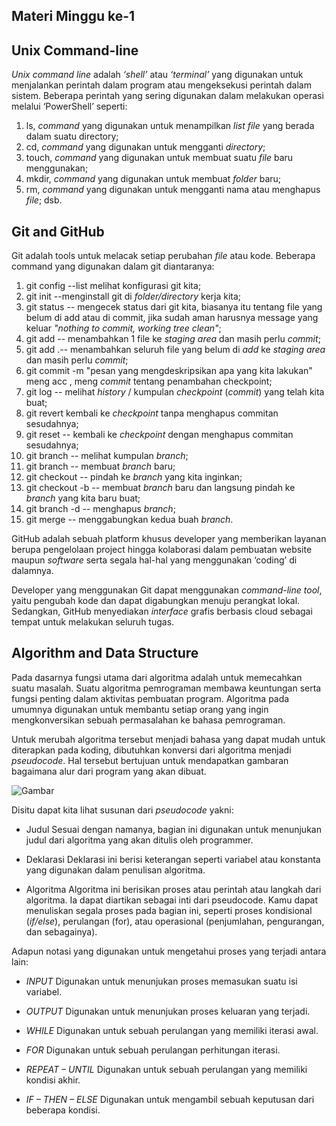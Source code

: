 ## Materi Minggu ke-1

## Unix Command-line
_Unix command line_ adalah _‘shell’_ atau _‘terminal’_ yang digunakan untuk menjalankan perintah dalam program atau mengeksekusi perintah dalam sistem. Beberapa perintah yang sering digunakan dalam melakukan operasi melalui ‘PowerShell’ seperti: 

1. ls, _command_ yang digunakan untuk menampilkan _list file_ yang berada dalam suatu directory; 
2. cd, _command_ yang digunakan untuk mengganti _directory_; 
3. touch, _command_ yang digunakan untuk membuat suatu _file_ baru menggunakan; 
4. mkdir, _command_ yang digunakan untuk membuat _folder_ baru; 
5. rm, _command_ yang digunakan untuk mengganti nama atau menghapus _file_; dsb.

## Git and GitHub
Git adalah tools untuk melacak setiap perubahan _file_ atau kode. Beberapa command yang digunakan dalam git diantaranya: 

1. git config --list melihat konfigurasi git kita; 
2. git init --menginstall git di _folder/directory_ kerja kita; 
3. git status --  mengecek status dari git kita, biasanya itu tentang file yang belum di add atau di commit, jika sudah aman harusnya message yang keluar _"nothing to commit, working tree clean"_; 
4. git add <nama file> --  menambahkan 1 file ke _staging area_ dan masih perlu _commit_; 
5. git add .-- menambahkan seluruh file yang belum di _add_ ke _staging area_ dan masih perlu _commit_; 
6. git commit -m "pesan yang mengdeskripsikan apa yang kita lakukan" meng acc , meng _commit_ tentang penambahan checkpoint; 
7. git log --  melihat _history_ / kumpulan _checkpoint_ (_commit_) yang telah kita buat; 
8. git revert <nomor commit> kembali ke _checkpoint_ tanpa menghapus commitan sesudahnya; 
9. git reset <nomor commit> -- kembali ke _checkpoint_ dengan menghapus commitan sesudahnya; 
10. git branch -- melihat kumpulan _branch_; 
11. git branch <nama branch yang di inginkan> --  membuat _branch_ baru; 
12. git checkout <nama branch> --  pindah ke _branch_ yang kita inginkan; 
13. git checkout -b <nama branch> --  membuat _branch_ baru dan langsung pindah ke _branch_ yang kita baru buat; 
14. git branch -d <nama branch> --  menghapus _branch_; 
15. git merge <nama target branch yang ingin kita tarik> --  menggabungkan kedua buah _branch_.

GitHub adalah sebuah platform khusus developer yang memberikan layanan berupa pengelolaan project hingga kolaborasi dalam pembuatan website maupun _software_ serta segala hal-hal yang menggunakan ‘coding’ di dalamnya.

Developer yang menggunakan Git dapat menggunakan _command-line tool_, yaitu pengubah kode dan dapat digabungkan menuju perangkat lokal. Sedangkan, GitHub menyediakan _interface_ grafis berbasis cloud sebagai tempat untuk melakukan seluruh tugas.

## Algorithm and Data Structure
Pada dasarnya fungsi utama dari algoritma adalah untuk memecahkan suatu masalah. Suatu algoritma pemrograman membawa keuntungan serta fungsi penting dalam aktivitas pembuatan program. Algoritma pada umumnya digunakan untuk membantu setiap orang yang ingin mengkonversikan sebuah permasalahan ke bahasa pemrograman.

Untuk merubah algoritma tersebut menjadi bahasa yang dapat mudah untuk diterapkan pada koding, dibutuhkan konversi dari algoritma menjadi _pseudocode_. Hal tersebut bertujuan untuk mendapatkan gambaran bagaimana alur dari program yang akan dibuat.

![Gambar](https://www.dicoding.com/blog/wp-content/uploads/2021/08/Contoh-pseudocode-ganjil-genap.png)

Disitu dapat kita lihat susunan dari _pseudocode_ yakni:

- Judul
Sesuai dengan namanya, bagian ini digunakan untuk menunjukan judul dari algoritma yang akan ditulis oleh programmer.

- Deklarasi
Deklarasi ini berisi keterangan seperti variabel atau konstanta yang digunakan dalam penulisan algoritma.

- Algoritma
Algoritma ini berisikan proses atau perintah atau langkah dari algoritma. Ia dapat diartikan sebagai inti dari pseudocode. Kamu dapat menuliskan segala proses pada bagian ini, seperti proses kondisional (_if/else_), perulangan (for), atau operasional (penjumlahan, pengurangan, dan sebagainya).

Adapun notasi yang digunakan untuk mengetahui proses yang terjadi antara lain:

- _INPUT_
Digunakan untuk menunjukan proses memasukan suatu isi variabel.

- _OUTPUT_
Digunakan untuk menunjukan proses keluaran yang terjadi.

- _WHILE_
Digunakan untuk sebuah perulangan yang memiliki iterasi awal.

- _FOR_
Digunakan untuk sebuah perulangan perhitungan iterasi.

- _REPEAT – UNTIL_
Digunakan untuk sebuah perulangan yang memiliki kondisi akhir.

- _IF – THEN – ELSE_
Digunakan untuk mengambil sebuah keputusan dari beberapa kondisi.


